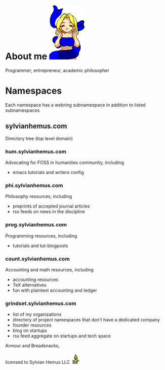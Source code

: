 # About me ![Fairy Bounce](images/fairy_bounce02.gif) 

Programmer, entrepreneur, academic philosopher
# Namespaces
Each namespace has a webring subnamespace in addition to listed subnamespaces
## sylvianhemus.com
 Directory tree (top level domain)
### hum.sylvianhemus.com
Advocating for FOSS in humanities community, including
 - emacs tutorials and writers config
### phi.sylvianhemus.com
Philosophy resources, including 
 - preprints of accepted journal articles
 - rss feeds on news in the discipline
### prog.sylvianhemus.com
 Programming resources, including
 - tutorials and tut-blogposts
### count.sylvianhemus.com
  Accounting and math resources, including
  - accounting resources
  - TeX alternatives
  - fun with plaintext accounting and ledger
### grindset.sylvianhemus.com
 - list of my organizations
 - directory of project namespaces that don't have a dedicated company 
 - founder resources
 - blog on startups
 - rss feed aggregate on startups and tech space


Armour and Breadsnacks, 

licensed to Sylvian Hemus LLC![Peanut Butter Jelly Time](images/peanutbutterjellytime.gif)

